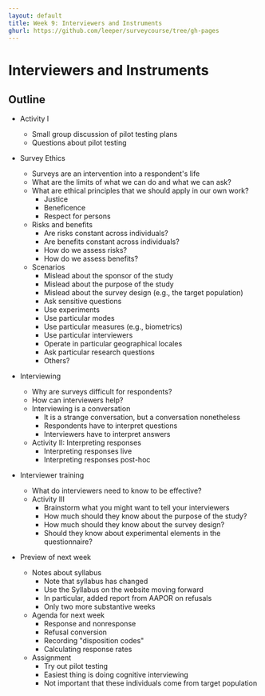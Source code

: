 ```yaml
---
layout: default
title: Week 9: Interviewers and Instruments
ghurl: https://github.com/leeper/surveycourse/tree/gh-pages
---
```


# Interviewers and Instruments #

## Outline ##

  - Activity I
    - Small group discussion of pilot testing plans
    - Questions about pilot testing
  
  - Survey Ethics
    - Surveys are an intervention into a respondent's life
    - What are the limits of what we can do and what we can ask?
    - What are ethical principles that we should apply in our own work?
      - Justice
      - Beneficence
      - Respect for persons
    - Risks and benefits
      - Are risks constant across individuals?
      - Are benefits constant across individuals?
      - How do we assess risks?
      - How do we assess benefits?
    - Scenarios
      - Mislead about the sponsor of the study
      - Mislead about the purpose of the study
      - Mislead about the survey design (e.g., the target population)
      - Ask sensitive questions
      - Use experiments
      - Use particular modes
      - Use particular measures (e.g., biometrics)
      - Use particular interviewers
      - Operate in particular geographical locales
      - Ask particular research questions
      - Others?
  
  - Interviewing
    - Why are surveys difficult for respondents?
    - How can interviewers help?
    - Interviewing is a conversation
      - It is a strange conversation, but a conversation nonetheless
      - Respondents have to interpret questions
      - Interviewers have to interpret answers
    - Activity II: Interpreting responses
      - Interpreting responses live
      - Interpreting responses post-hoc
  
  - Interviewer training
    - What do interviewers need to know to be effective?
    - Activity III
      - Brainstorm what you might want to tell your interviewers
      - How much should they know about the purpose of the study?
      - How much should they know about the survey design?
      - Should they know about experimental elements in the questionnaire?
  
  - Preview of next week
    - Notes about syllabus
      - Note that syllabus has changed
      - Use the Syllabus on the website moving forward
      - In particular, added report from AAPOR on refusals
      - Only two more substantive weeks
    - Agenda for next week
      - Response and nonresponse
      - Refusal conversion
      - Recording "disposition codes"
      - Calculating response rates
    - Assignment
      - Try out pilot testing
      - Easiest thing is doing cognitive interviewing
      - Not important that these individuals come from target population
